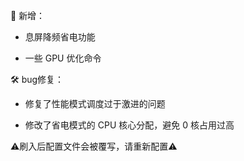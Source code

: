 🎉 新增：

- 息屏降频省电功能

- 一些 GPU 优化命令

🛠️ bug修复：
- 修复了性能模式调度过于激进的问题

- 修改了省电模式的 CPU 核心分配，避免 0 核占用过高

⚠️刷入后配置文件会被覆写，请重新配置⚠️
